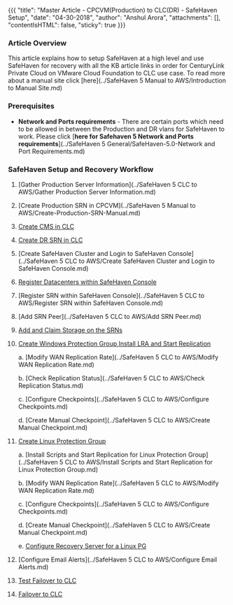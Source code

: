 {{{
  "title": "Master Article - CPCVM(Production) to CLC(DR) - SafeHaven Setup",
  "date": "04-30-2018",
  "author": "Anshul Arora",
  "attachments": [],
  "contentIsHTML": false,
  "sticky": true
}}}

### Article Overview
This article explains how to setup SafeHaven at a high level and use SafeHaven for recovery with all the KB article links in order for CenturyLink Private Cloud on VMware Cloud Foundation to CLC use case. To read more about a manual site click [here](../SafeHaven 5 Manual to AWS/Introduction to Manual Site.md)

### Prerequisites
* **Network and Ports requirements** - There are certain ports which need to be allowed in between the Production and DR vlans for SafeHaven to work. Please click [**here for Safehaven 5 Network and Ports requirements**](../SafeHaven 5 General/SafeHaven-5.0-Network and Port Requirements.md)

### SafeHaven Setup and Recovery Workflow

1. [Gather Production Server Information](../SafeHaven 5 CLC to AWS/Gather Production Server Information.md)

2. [Create Production SRN in CPCVM](../SafeHaven 5 Manual to AWS/Create-Production-SRN-Manual.md)

3. [Create CMS in CLC](create-cms-clc.md)

4. [Create DR SRN in CLC](create-dr-srn-clc.md)

5. [Create SafeHaven Cluster and Login to SafeHaven Console](../SafeHaven 5 CLC to AWS/Create SafeHaven Cluster and Login to SafeHaven Console.md)

6. [Register Datacenters within SafeHaven Console](register-dc-dccf-clc.md)

7. [Register SRN within SafeHaven Console](../SafeHaven 5 CLC to AWS/Register SRN within SafeHaven Console.md)

8. [Add SRN Peer](../SafeHaven 5 CLC to AWS/Add SRN Peer.md)

9. [Add and Claim Storage on the SRNs](add-claim-storage-dccf-clc.md)

10. [Create Windows Protection Group,Install LRA and Start Replication](create-windows-pg-dccf-clc.md)

    a. [Modify WAN Replication Rate](../SafeHaven 5 CLC to AWS/Modify WAN Replication Rate.md)

    b. [Check Replication Status](../SafeHaven 5 CLC to AWS/Check Replication Status.md)

    c. [Configure Checkpoints](../SafeHaven 5 CLC to AWS/Configure Checkpoints.md)

    d. [Create Manual Checkpoint](../SafeHaven 5 CLC to AWS/Create Manual Checkpoint.md)

11. [Create Linux Protection Group](create-linux-dccf-clc.md)

    a. [Install Scripts and Start Replication for Linux Protection Group](../SafeHaven 5 CLC to AWS/Install Scripts and Start Replication for Linux Protection Group.md)

    b. [Modify WAN Replication Rate](../SafeHaven 5 CLC to AWS/Modify WAN Replication Rate.md)

    c. [Configure Checkpoints](../SafeHaven 5 CLC to AWS/Configure Checkpoints.md)

    d. [Create Manual Checkpoint](../SafeHaven 5 CLC to AWS/Create Manual Checkpoint.md)

    e. [Configure Recovery Server for a Linux PG](configure-recovery-server-linux.md)

12.  [Configure Email Alerts](../SafeHaven 5 CLC to AWS/Configure Email Alerts.md)

13.  [Test Failover to CLC](test-failover-dccf-clc.md)

14.  [Failover to CLC](failover-dccf-clc.md)
